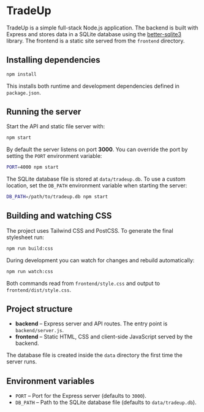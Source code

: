 # TradeUp

TradeUp is a simple full-stack Node.js application. The backend is built with Express and stores data in a SQLite database using the [better-sqlite3](https://github.com/WiseLibs/better-sqlite3) library. The frontend is a static site served from the `frontend` directory.

## Installing dependencies

```bash
npm install
```

This installs both runtime and development dependencies defined in `package.json`.

## Running the server

Start the API and static file server with:

```bash
npm start
```

By default the server listens on port **3000**. You can override the port by setting the `PORT` environment variable:

```bash
PORT=4000 npm start
```

The SQLite database file is stored at `data/tradeup.db`. To use a custom location, set the `DB_PATH` environment variable when starting the server:

```bash
DB_PATH=/path/to/tradeup.db npm start
```

## Building and watching CSS

The project uses Tailwind CSS and PostCSS. To generate the final stylesheet run:

```bash
npm run build:css
```

During development you can watch for changes and rebuild automatically:

```bash
npm run watch:css
```

Both commands read from `frontend/style.css` and output to `frontend/dist/style.css`.

## Project structure

- **backend** – Express server and API routes. The entry point is `backend/server.js`.
- **frontend** – Static HTML, CSS and client-side JavaScript served by the backend.

The database file is created inside the `data` directory the first time the server runs.

## Environment variables

- `PORT` – Port for the Express server (defaults to `3000`).
- `DB_PATH` – Path to the SQLite database file (defaults to `data/tradeup.db`).

